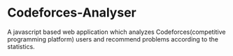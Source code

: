 # Codeforces-Analyser
A javascript based web application which analyzes Codeforces(competitive programming platform) users and recommend problems according to the statistics.

